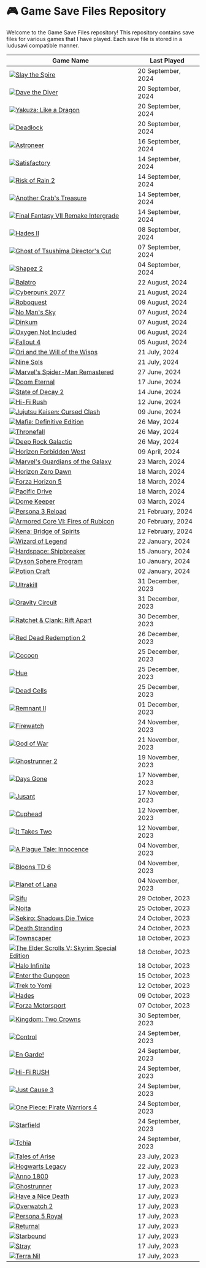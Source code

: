 # 🎮 Game Save Files Repository

Welcome to the Game Save Files repository! This repository contains save files for various games that I have played. Each save file is stored in a ludusavi compatible manner.

| Game Name | Last Played |
|-----------|-------------|
| [![Slay the Spire](https://shared.akamai.steamstatic.com/store_item_assets/steam/apps/2868840/capsule_231x87.jpg?t=1713847689)](https://store.steampowered.com/app/2868840/) | 20 September, 2024 |
| [![Dave the Diver](https://shared.akamai.steamstatic.com/store_item_assets/steam/apps/1868140/capsule_231x87.jpg?t=1716447953)](https://store.steampowered.com/app/1868140/) | 20 September, 2024 |
| [![Yakuza: Like a Dragon](https://shared.akamai.steamstatic.com/store_item_assets/steam/apps/1235140/capsule_231x87.jpg?t=1717588355)](https://store.steampowered.com/app/1235140/) | 20 September, 2024 |
| [![Deadlock](https://shared.akamai.steamstatic.com/store_item_assets/steam/apps/1422450/cb84593a7056ddc04337c77295b33ce8d95b485e/capsule_231x87.jpg?t=1724458181)](https://store.steampowered.com/app/1422450/) | 20 September, 2024 |
| [![Astroneer](https://shared.akamai.steamstatic.com/store_item_assets/steam/apps/361420/capsule_231x87.jpg?t=1701658983)](https://store.steampowered.com/app/361420/) | 16 September, 2024 |
| [![Satisfactory](https://shared.akamai.steamstatic.com/store_item_assets/steam/apps/526870/capsule_231x87.jpg?t=1718088881)](https://store.steampowered.com/app/526870/) | 14 September, 2024 |
| [![Risk of Rain 2](https://shared.akamai.steamstatic.com/store_item_assets/steam/apps/632360/capsule_231x87.jpg?t=1699992764)](https://store.steampowered.com/app/632360/) | 14 September, 2024 |
| [![Another Crab's Treasure](https://shared.akamai.steamstatic.com/store_item_assets/steam/apps/1887840/capsule_231x87.jpg?t=1723838250)](https://store.steampowered.com/app/1887840/) | 14 September, 2024 |
| [![Final Fantasy VII Remake Intergrade](https://shared.akamai.steamstatic.com/store_item_assets/steam/apps/1462040/capsule_231x87.jpg?t=1696383548)](https://store.steampowered.com/app/1462040/) | 14 September, 2024 |
| [![Hades II](https://shared.akamai.steamstatic.com/store_item_assets/steam/apps/1145350/capsule_231x87.jpg?t=1715727000)](https://store.steampowered.com/app/1145350/) | 08 September, 2024 |
| [![Ghost of Tsushima Director's Cut](https://shared.akamai.steamstatic.com/store_item_assets/steam/apps/2215430/capsule_231x87.jpg?t=1717622497)](https://store.steampowered.com/app/2215430/) | 07 September, 2024 |
| [![Shapez 2](https://shared.akamai.steamstatic.com/store_item_assets/steam/apps/2162800/capsule_231x87.jpg?t=1723750887)](https://store.steampowered.com/app/2162800/) | 04 September, 2024 |
| [![Balatro](https://shared.akamai.steamstatic.com/store_item_assets/steam/apps/2379780/capsule_231x87.jpg?t=1721294443)](https://store.steampowered.com/app/2379780/) | 22 August, 2024 |
| [![Cyberpunk 2077](https://shared.akamai.steamstatic.com/store_item_assets/steam/apps/1091500/capsule_231x87.jpg?t=1718101184)](https://store.steampowered.com/app/1091500/) | 21 August, 2024 |
| [![Roboquest](https://shared.akamai.steamstatic.com/store_item_assets/steam/apps/692890/capsule_231x87.jpg?t=1717681007)](https://store.steampowered.com/app/692890/) | 09 August, 2024 |
| [![No Man's Sky](https://shared.akamai.steamstatic.com/store_item_assets/steam/apps/275850/capsule_231x87_alt_assets_24.jpg?t=1721300183)](https://store.steampowered.com/app/275850/) | 07 August, 2024 |
| [![Dinkum](https://shared.akamai.steamstatic.com/store_item_assets/steam/apps/1062520/capsule_231x87.jpg?t=1714095914)](https://store.steampowered.com/app/1062520/) | 07 August, 2024 |
| [![Oxygen Not Included](https://shared.akamai.steamstatic.com/store_item_assets/steam/apps/457140/capsule_231x87.jpg?t=1721328489)](https://store.steampowered.com/app/457140/) | 06 August, 2024 |
| [![Fallout 4](https://shared.akamai.steamstatic.com/store_item_assets/steam/apps/377160/capsule_231x87.jpg?t=1717972401)](https://store.steampowered.com/app/377160/) | 05 August, 2024 |
| [![Ori and the Will of the Wisps](https://shared.akamai.steamstatic.com/store_item_assets/steam/apps/1057090/capsule_231x87.jpg?t=1701967625)](https://store.steampowered.com/app/1057090/) | 21 July, 2024 |
| [![Nine Sols](https://shared.akamai.steamstatic.com/store_item_assets/steam/apps/1809540/capsule_231x87.jpg?t=1721379703)](https://store.steampowered.com/app/1809540/) | 21 July, 2024 |
| [![Marvel's Spider-Man Remastered](https://shared.akamai.steamstatic.com/store_item_assets/steam/apps/1817070/capsule_231x87.jpg?t=1717621493)](https://store.steampowered.com/app/1817070/) | 27 June, 2024 |
| [![Doom Eternal](https://shared.akamai.steamstatic.com/store_item_assets/steam/apps/782330/capsule_231x87.jpg?t=1702308063)](https://store.steampowered.com/app/782330/) | 17 June, 2024 |
| [![State of Decay 2](https://shared.akamai.steamstatic.com/store_item_assets/steam/apps/495420/capsule_231x87.jpg?t=1698336135)](https://store.steampowered.com/app/495420/) | 14 June, 2024 |
| [![Hi-Fi Rush](https://shared.akamai.steamstatic.com/store_item_assets/steam/apps/1817230/capsule_231x87.jpg?t=1715602824)](https://store.steampowered.com/app/1817230/) | 12 June, 2024 |
| [![Jujutsu Kaisen: Cursed Clash](https://shared.akamai.steamstatic.com/store_item_assets/steam/apps/1877020/capsule_231x87.jpg?t=1717020320)](https://store.steampowered.com/app/1877020/) | 09 June, 2024 |
| [![Mafia: Definitive Edition](https://shared.akamai.steamstatic.com/store_item_assets/steam/apps/1030840/capsule_231x87.jpg?t=1632420251)](https://store.steampowered.com/app/1030840/) | 26 May, 2024 |
| [![Thronefall](https://shared.akamai.steamstatic.com/store_item_assets/steam/apps/2239150/capsule_231x87.jpg?t=1721038386)](https://store.steampowered.com/app/2239150/) | 26 May, 2024 |
| [![Deep Rock Galactic](https://shared.akamai.steamstatic.com/store_item_assets/steam/apps/548430/capsule_231x87_alt_assets_25.jpg?t=1718884008)](https://store.steampowered.com/app/548430/) | 26 May, 2024 |
| [![Horizon Forbidden West](https://shared.akamai.steamstatic.com/store_item_assets/steam/apps/2420110/capsule_231x87.jpg?t=1717622622)](https://store.steampowered.com/app/2420110/) | 09 April, 2024 |
| [![Marvel's Guardians of the Galaxy](https://shared.akamai.steamstatic.com/store_item_assets/steam/apps/1088850/capsule_231x87.jpg?t=1709581505)](https://store.steampowered.com/app/1088850/) | 23 March, 2024 |
| [![Horizon Zero Dawn](https://shared.akamai.steamstatic.com/store_item_assets/steam/apps/1151640/capsule_231x87.jpg?t=1717621265)](https://store.steampowered.com/app/1151640/) | 18 March, 2024 |
| [![Forza Horizon 5](https://shared.akamai.steamstatic.com/store_item_assets/steam/apps/1551360/capsule_231x87.jpg?t=1721149726)](https://store.steampowered.com/app/1551360/) | 18 March, 2024 |
| [![Pacific Drive](https://shared.akamai.steamstatic.com/store_item_assets/steam/apps/1458140/capsule_231x87.jpg?t=1721286389)](https://store.steampowered.com/app/1458140/) | 18 March, 2024 |
| [![Dome Keeper](https://shared.akamai.steamstatic.com/store_item_assets/steam/apps/1637320/capsule_231x87.jpg?t=1719321644)](https://store.steampowered.com/app/1637320/) | 03 March, 2024 |
| [![Persona 3 Reload](https://shared.akamai.steamstatic.com/store_item_assets/steam/apps/2161700/capsule_231x87.jpg?t=1721234613)](https://store.steampowered.com/app/2161700/) | 21 February, 2024 |
| [![Armored Core VI: Fires of Rubicon](https://shared.akamai.steamstatic.com/store_item_assets/steam/apps/1888160/capsule_231x87.jpg?t=1709304761)](https://store.steampowered.com/app/1888160/) | 20 February, 2024 |
| [![Kena: Bridge of Spirits](https://shared.akamai.steamstatic.com/store_item_assets/steam/apps/1954200/capsule_231x87.jpg?t=1664298117)](https://store.steampowered.com/app/1954200/) | 12 February, 2024 |
| [![Wizard of Legend](https://shared.akamai.steamstatic.com/store_item_assets/steam/apps/2193540/capsule_231x87.jpg?t=1717788061)](https://store.steampowered.com/app/2193540/) | 22 January, 2024 |
| [![Hardspace: Shipbreaker](https://shared.akamai.steamstatic.com/store_item_assets/steam/apps/1161580/capsule_231x87.jpg?t=1695817359)](https://store.steampowered.com/app/1161580/) | 15 January, 2024 |
| [![Dyson Sphere Program](https://shared.akamai.steamstatic.com/store_item_assets/steam/apps/1366540/capsule_231x87.jpg?t=1702624498)](https://store.steampowered.com/app/1366540/) | 10 January, 2024 |
| [![Potion Craft](https://shared.akamai.steamstatic.com/store_item_assets/steam/apps/1210320/capsule_231x87.jpg?t=1710524732)](https://store.steampowered.com/app/1210320/) | 02 January, 2024 |
| [![Ultrakill](https://shared.akamai.steamstatic.com/store_item_assets/steam/apps/1229490/capsule_231x87.jpg?t=1704406135)](https://store.steampowered.com/app/1229490/) | 31 December, 2023 |
| [![Gravity Circuit](https://shared.akamai.steamstatic.com/store_item_assets/steam/apps/858710/capsule_231x87.jpg?t=1705328980)](https://store.steampowered.com/app/858710/) | 31 December, 2023 |
| [![Ratchet & Clank: Rift Apart](https://shared.akamai.steamstatic.com/store_item_assets/steam/apps/1895880/capsule_231x87.jpg?t=1717621710)](https://store.steampowered.com/app/1895880/) | 30 December, 2023 |
| [![Red Dead Redemption 2](https://shared.akamai.steamstatic.com/store_item_assets/steam/apps/1174180/capsule_231x87.jpg?t=1720558643)](https://store.steampowered.com/app/1174180/) | 26 December, 2023 |
| [![Cocoon](https://shared.akamai.steamstatic.com/store_item_assets/steam/apps/1497440/capsule_231x87.jpg?t=1719514563)](https://store.steampowered.com/app/1497440/) | 25 December, 2023 |
| [![Hue](https://shared.akamai.steamstatic.com/store_item_assets/steam/apps/240500/capsule_231x87.jpg?t=1658736021)](https://store.steampowered.com/app/240500/) | 25 December, 2023 |
| [![Dead Cells](https://shared.akamai.steamstatic.com/store_item_assets/steam/apps/588650/capsule_231x87.jpg?t=1717495895)](https://store.steampowered.com/app/588650/) | 25 December, 2023 |
| [![Remnant II](https://shared.akamai.steamstatic.com/store_item_assets/steam/apps/1282100/capsule_231x87.jpg?t=1717104501)](https://store.steampowered.com/app/1282100/) | 01 December, 2023 |
| [![Firewatch](https://shared.akamai.steamstatic.com/store_item_assets/steam/apps/383870/capsule_231x87.jpg?t=1688484486)](https://store.steampowered.com/app/383870/) | 24 November, 2023 |
| [![God of War](https://shared.akamai.steamstatic.com/store_item_assets/steam/apps/1593500/capsule_231x87.jpg?t=1721154083)](https://store.steampowered.com/app/1593500/) | 21 November, 2023 |
| [![Ghostrunner 2](https://shared.akamai.steamstatic.com/store_item_assets/steam/apps/2144740/capsule_231x87.jpg?t=1720810982)](https://store.steampowered.com/app/2144740/) | 19 November, 2023 |
| [![Days Gone](https://shared.akamai.steamstatic.com/store_item_assets/steam/apps/1259420/capsule_231x87.jpg?t=1717621222)](https://store.steampowered.com/app/1259420/) | 17 November, 2023 |
| [![Jusant](https://shared.akamai.steamstatic.com/store_item_assets/steam/apps/1977170/capsule_231x87.jpg?t=1721038056)](https://store.steampowered.com/app/1977170/) | 17 November, 2023 |
| [![Cuphead](https://shared.akamai.steamstatic.com/store_item_assets/steam/apps/268910/capsule_231x87.jpg?t=1709068852)](https://store.steampowered.com/app/268910/) | 12 November, 2023 |
| [![It Takes Two](https://shared.akamai.steamstatic.com/store_item_assets/steam/apps/1426210/capsule_231x87.jpg?t=1718278619)](https://store.steampowered.com/app/1426210/) | 12 November, 2023 |
| [![A Plague Tale: Innocence](https://shared.akamai.steamstatic.com/store_item_assets/steam/apps/752590/capsule_231x87.jpg?t=1709320046)](https://store.steampowered.com/app/752590/) | 04 November, 2023 |
| [![Bloons TD 6](https://shared.akamai.steamstatic.com/store_item_assets/steam/apps/960090/capsule_231x87.jpg?t=1716946502)](https://store.steampowered.com/app/960090/) | 04 November, 2023 |
| [![Planet of Lana](https://shared.akamai.steamstatic.com/store_item_assets/steam/apps/1608230/capsule_231x87.jpg?t=1705331568)](https://store.steampowered.com/app/1608230/) | 04 November, 2023 |
| [![Sifu](https://shared.akamai.steamstatic.com/store_item_assets/steam/apps/2138710/capsule_231x87.jpg?t=1718182149)](https://store.steampowered.com/app/2138710/) | 29 October, 2023 |
| [![Noita](https://shared.akamai.steamstatic.com/store_item_assets/steam/apps/881100/capsule_231x87.jpg?t=1675987871)](https://store.steampowered.com/app/881100/) | 25 October, 2023 |
| [![Sekiro: Shadows Die Twice](https://shared.akamai.steamstatic.com/store_item_assets/steam/apps/814380/capsule_231x87.jpg?t=1678991267)](https://store.steampowered.com/app/814380/) | 24 October, 2023 |
| [![Death Stranding](https://shared.akamai.steamstatic.com/store_item_assets/steam/apps/1850570/capsule_231x87.jpg?t=1718100326)](https://store.steampowered.com/app/1850570/) | 24 October, 2023 |
| [![Townscaper](https://shared.akamai.steamstatic.com/store_item_assets/steam/apps/1291340/capsule_231x87.jpg?t=1716749881)](https://store.steampowered.com/app/1291340/) | 18 October, 2023 |
| [![The Elder Scrolls V: Skyrim Special Edition](https://shared.akamai.steamstatic.com/store_item_assets/steam/apps/489830/capsule_231x87.jpg?t=1717972262)](https://store.steampowered.com/app/489830/) | 18 October, 2023 |
| [![Halo Infinite](https://shared.akamai.steamstatic.com/store_item_assets/steam/apps/1240440/capsule_231x87.jpg?t=1719939671)](https://store.steampowered.com/app/1240440/) | 18 October, 2023 |
| [![Enter the Gungeon](https://shared.akamai.steamstatic.com/store_item_assets/steam/apps/311690/capsule_231x87.jpg?t=1713472631)](https://store.steampowered.com/app/311690/) | 15 October, 2023 |
| [![Trek to Yomi](https://shared.akamai.steamstatic.com/store_item_assets/steam/apps/1370050/capsule_231x87.jpg?t=1710929180)](https://store.steampowered.com/app/1370050/) | 12 October, 2023 |
| [![Hades](https://shared.akamai.steamstatic.com/store_item_assets/steam/apps/1145350/capsule_231x87.jpg?t=1715727000)](https://store.steampowered.com/app/1145350/) | 09 October, 2023 |
| [![Forza Motorsport](https://shared.akamai.steamstatic.com/store_item_assets/steam/apps/2440510/capsule_231x87.jpg?t=1718133058)](https://store.steampowered.com/app/2440510/) | 07 October, 2023 |
| [![Kingdom: Two Crowns](https://shared.akamai.steamstatic.com/store_item_assets/steam/apps/701160/capsule_231x87.jpg?t=1721032794)](https://store.steampowered.com/app/701160/) | 30 September, 2023 |
| [![Control](https://shared.akamai.steamstatic.com/store_item_assets/steam/apps/870780/capsule_231x87.jpg?t=1720000308)](https://store.steampowered.com/app/870780/) | 24 September, 2023 |
| [![En Garde!](https://shared.akamai.steamstatic.com/store_item_assets/steam/apps/1654660/capsule_231x87.jpg?t=1718181958)](https://store.steampowered.com/app/1654660/) | 24 September, 2023 |
| [![Hi-Fi RUSH](https://shared.akamai.steamstatic.com/store_item_assets/steam/apps/1817230/capsule_231x87.jpg?t=1715602824)](https://store.steampowered.com/app/1817230/) | 24 September, 2023 |
| [![Just Cause 3](https://shared.akamai.steamstatic.com/store_item_assets/steam/apps/225540/capsule_231x87.jpg?t=1660137906)](https://store.steampowered.com/app/225540/) | 24 September, 2023 |
| [![One Piece: Pirate Warriors 4](https://shared.akamai.steamstatic.com/store_item_assets/steam/apps/1089090/capsule_231x87.jpg?t=1718095269)](https://store.steampowered.com/app/1089090/) | 24 September, 2023 |
| [![Starfield](https://shared.akamai.steamstatic.com/store_item_assets/steam/apps/1716740/capsule_231x87.jpg?t=1718028618)](https://store.steampowered.com/app/1716740/) | 24 September, 2023 |
| [![Tchia](https://shared.akamai.steamstatic.com/store_item_assets/steam/apps/1496590/capsule_231x87.jpg?t=1719472161)](https://store.steampowered.com/app/1496590/) | 24 September, 2023 |
| [![Tales of Arise](https://shared.akamai.steamstatic.com/store_item_assets/steam/apps/740130/capsule_231x87.jpg?t=1717810303)](https://store.steampowered.com/app/740130/) | 23 July, 2023 |
| [![Hogwarts Legacy](https://shared.akamai.steamstatic.com/store_item_assets/steam/apps/990080/capsule_231x87.jpg?t=1717689083)](https://store.steampowered.com/app/990080/) | 22 July, 2023 |
| [![Anno 1800](https://shared.akamai.steamstatic.com/store_item_assets/steam/apps/916440/capsule_231x87.jpg?t=1715692688)](https://store.steampowered.com/app/916440/) | 17 July, 2023 |
| [![Ghostrunner](https://shared.akamai.steamstatic.com/store_item_assets/steam/apps/2144740/capsule_231x87.jpg?t=1720810982)](https://store.steampowered.com/app/2144740/) | 17 July, 2023 |
| [![Have a Nice Death](https://shared.akamai.steamstatic.com/store_item_assets/steam/apps/1740720/capsule_231x87.jpg?t=1717104630)](https://store.steampowered.com/app/1740720/) | 17 July, 2023 |
| [![Overwatch 2](https://shared.akamai.steamstatic.com/store_item_assets/steam/apps/2357570/capsule_231x87.jpg?t=1718928894)](https://store.steampowered.com/app/2357570/) | 17 July, 2023 |
| [![Persona 5 Royal](https://shared.akamai.steamstatic.com/store_item_assets/steam/apps/1687950/capsule_231x87.jpg?t=1711014966)](https://store.steampowered.com/app/1687950/) | 17 July, 2023 |
| [![Returnal](https://shared.akamai.steamstatic.com/store_item_assets/steam/apps/1649240/capsule_231x87.jpg?t=1717621387)](https://store.steampowered.com/app/1649240/) | 17 July, 2023 |
| [![Starbound](https://shared.akamai.steamstatic.com/store_item_assets/steam/apps/211820/capsule_231x87.jpg?t=1661178495)](https://store.steampowered.com/app/211820/) | 17 July, 2023 |
| [![Stray](https://shared.akamai.steamstatic.com/store_item_assets/steam/apps/1332010/capsule_231x87.jpg?t=1715873569)](https://store.steampowered.com/app/1332010/) | 17 July, 2023 |
| [![Terra Nil](https://shared.akamai.steamstatic.com/store_item_assets/steam/apps/1593030/capsule_231x87.jpg?t=1719486074)](https://store.steampowered.com/app/1593030/) | 17 July, 2023 |
